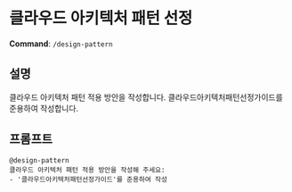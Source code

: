 # 클라우드 아키텍처 패턴 선정

**Command**: `/design-pattern`

## 설명
클라우드 아키텍처 패턴 적용 방안을 작성합니다. 클라우드아키텍처패턴선정가이드를 준용하여 작성합니다.

## 프롬프트
```
@design-pattern 
클라우드 아키텍처 패턴 적용 방안을 작성해 주세요:
- '클라우드아키텍처패턴선정가이드'를 준용하여 작성 
```